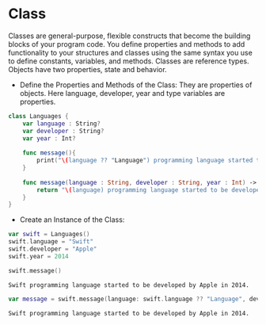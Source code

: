 # Class
Classes are general-purpose, flexible constructs that become the building blocks of your program code. 
You define properties and methods to add functionality to your structures and classes using the same syntax you use to define constants, 
variables, and methods. Classes are reference types.
Objects have two properties, state and behavior.

- Define the Properties and Methods of the Class:
They are properties of objects. Here language, developer, year and type variables are properties.
```swift
class Languages {
    var language : String?
    var developer : String?
    var year : Int?
    
    func message(){
        print("\(language ?? "Language") programming language started to be developed by \(developer ?? "Developer") in \(String(year ?? 0)).")
    }
    
    func message(language : String, developer : String, year : Int) -> String {
        return "\(language) programming language started to be developed by \(developer) in \(String(year))."
    }
}
```
- Create an Instance of the Class:
```swift
var swift = Languages()
swift.language = "Swift"
swift.developer = "Apple"
swift.year = 2014
```
```swift
swift.message()
```
```
Swift programming language started to be developed by Apple in 2014.
```
```swift
var message = swift.message(language: swift.language ?? "Language", developer: swift.developer ?? "Developer", year: swift.year ?? 0)
```
```
Swift programming language started to be developed by Apple in 2014.
```

